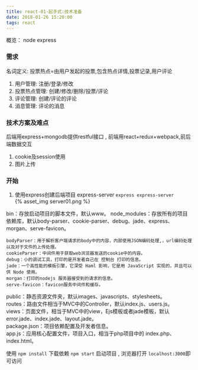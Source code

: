 ```yaml
---
title: react-01-起手式:技术准备
date: 2018-01-26 15:20:00
tags: react
---
```


概览： node express

<!--more-->

### 需求

名词定义:  投票热点=由用户发起的投票,包含热点详情,投票记录,用户评论

1. 用户管理: 注册/登录/修改
1. 投票热点管理: 创建/修改/删除/投票/评论
1. 评论管理: 创建/评论的评论
1. 消息管理: 评论的消息

### 技术方案及难点
后端用express+mongodb提供restful接口 , 前端用react+redux+webpack,前后端数据交互   

1. cookie及session使用
1. 图片上传

### 开始

1. 使用express创建后端项目 express-server `express express-server`   
{% asset_img server01.png %}

bin：存放启动项目的脚本文件，默认www。
node_modules：存放所有的项目依赖库，默认body-parser、cookie-parser、debug、jade、express、morgan、serve-favicon。   

    bodyParser：用于解析客户端请求的body中的内容，内部使用JSON编码处理,，url编码处理以及对于文件的上传处理。
    cookieParser：中间件用于获取web浏览器发送的cookie中的内容。
    debug：小的调试工具，打印的是开发者自己在 控制台 打印的信息。
    jade：一个高性能的模板引擎，它深受 Haml 影响，它是用 JavaScript 实现的，并且可以供 Node 使用。
    morgan：打印的nodejs 服务器接受到的请求的信息。
    serve-favicon：favicon服务中间件和缓存。
    
public：静态资源文件夹，默认images、javascripts、stylesheets。   
routes：路由文件相当于MVC中的Controller，默认index.js、users.js。   
views：页面文件，相当于MVC中的view，Ejs模板或者jade模板，默认error.jade、index.jade、layout.jade。   
package.json：项目依赖配置及开发者信息。   
app.js：应用核心配置文件，项目入口，相当于php项目中的 index.php、index.html。   

使用 `npm install` 下载依赖 `npm start` 启动项目 , 浏览器打开 `localhost:3000`即可访问